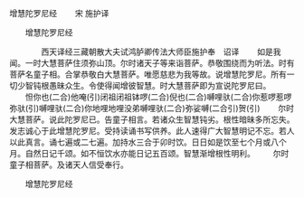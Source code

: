   增慧陀罗尼经
　　宋 施护译




　　增慧陀罗尼经

　　　　西天译经三藏朝散大夫试鸿胪卿传法大师臣施护奉　诏译
　　如是我闻。一时大慧菩萨住须弥山顶。尔时诸天子等来诣菩萨。恭敬围绕而为听法。时有菩萨名童子相。合掌恭敬白大慧菩萨。唯愿慈悲为我等故。说增慧陀罗尼。所有一切少智钝根愚昧众生。令使得闻增彼智慧。时大慧菩萨即为宣说陀罗尼曰。
　　怛你也(二合)他唵(引)闭祖闭祖钵啰(二合)倪也(二合)嚩哩驮(二合)你惹啰惹啰弥驮(引)嚩哩驮(二合)你地哩地哩没弟嚩哩驮(二合)弥娑嚩(二合引)贺(引)
　　尔时大慧菩萨。说此陀罗尼已。告童子相言。若诸众生智慧钝劣。根性暗昧多所忘失。发志诚心于此增慧陀罗尼。受持读诵书写供养。此人速得广大智慧明记不忘。若人以此真言。诵七遍或二七遍。加持水三合于卯时饮。日日如是饮至七个月或八个月。自然日记千颂。如不恒饮水亦能日记五百颂。智慧渐增根性明利。
　　尔时童子相菩萨。及诸天人信受奉行。

　　增慧陀罗尼经


